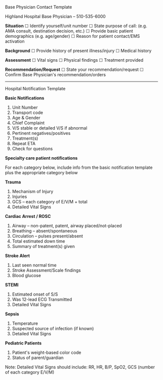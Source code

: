 Base Physician Contact Template

Highland Hospital Base Physician – 510-535-6000

**Situation**
☐ Identify yourself/unit number
☐ State purpose of call: (e.g. AMA consult, destination decision, etc.)
☐ Provide basic patient demographics (e.g. age/gender)
☐ Reason for patient contact/EMS activation

**Background**
☐ Provide history of present illness/injury
☐ Medical history

**Assessment**
☐ Vital signs
☐ Physical findings
☐ Treatment provided

**Recommendation/Request**
☐ State your recommendation/request
☐ Confirm Base Physician's recommendation/orders

---

Hospital Notification Template

**Basic Notifications**

1. Unit Number
2. Transport code
3. Age & Gender
4. Chief Complaint
5. V/S stable or detailed V/S if abnormal
6. Pertinent negatives/positives
7. Treatment(s)
8. Repeat ETA
9. Check for questions

**Specialty care patient notifications**

For each category below, include info from the basic notification template plus the appropriate category below

**Trauma**

1. Mechanism of Injury
2. Injuries
3. GCS – each category of E/V/M + total
4. Detailed Vital Signs

**Cardiac Arrest / ROSC**

1. Airway – non-patent, patent, airway placed/not-placed
2. Breathing – absent/spontaneous
3. Circulation – pulses present/absent
4. Total estimated down time
5. Summary of treatment(s) given

**Stroke Alert**

1. Last seen normal time
2. Stroke Assessment/Scale findings
3. Blood glucose

**STEMI**

1. Estimated onset of S/S
2. Was 12-lead ECG Transmitted
3. Detailed Vital Signs

**Sepsis**

1. Temperature
2. Suspected source of infection (if known)
3. Detailed Vital Signs

**Pediatric Patients**

1. Patient's weight-based color code
2. Status of parent/guardian

Note: Detailed Vital Signs should include: RR, HR, B/P, SpO2, GCS (number of each category E/V/M)






